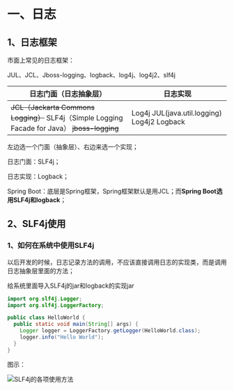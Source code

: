 # 一、日志

## 1、日志框架

市面上常见的日志框架：

JUL、JCL、Jboss-logging、logback、log4j、log4j2、slf4j

| 日志门面（日志抽象层）                                       | 日志实现                                       |
| ------------------------------------------------------------ | ---------------------------------------------- |
| ~~JCL（Jackarta Commons Logging）~~    SLF4j（Simple Logging Facade for Java） ~~jboss-logging~~ | Log4j JUL(java.util.logging)    Log4j2 Logback |

左边选一个门面（抽象层）、右边来选一个实现；

日志门面：SLF4j；

日志实现：Logback；



Spring Boot：底层是Spring框架，Spring框架默认是用JCL；而**Spring Boot选用SLF4j和logback**；



## 2、SLF4j使用

### 1、如何在系统中使用SLF4j

以后开发的时候，日志记录方法的调用，不应该直接调用日志的实现类，而是调用日志抽象层里面的方法；

给系统里面导入SLF4j的jar和logback的实现jar

```java
import org.slf4j.Logger;
import org.slf4j.LoggerFactory;

public class HelloWorld {
  public static void main(String[] args) {
    Logger logger = LoggerFactory.getLogger(HelloWorld.class);
    logger.info("Hello World");
  }
}
```

图示：

![SLF4j的各项使用方法](https://upload-images.jianshu.io/upload_images/7099290-4b28476ead1d7b1a.png?imageMogr2/auto-orient/strip%7CimageView2/2/w/1240)




